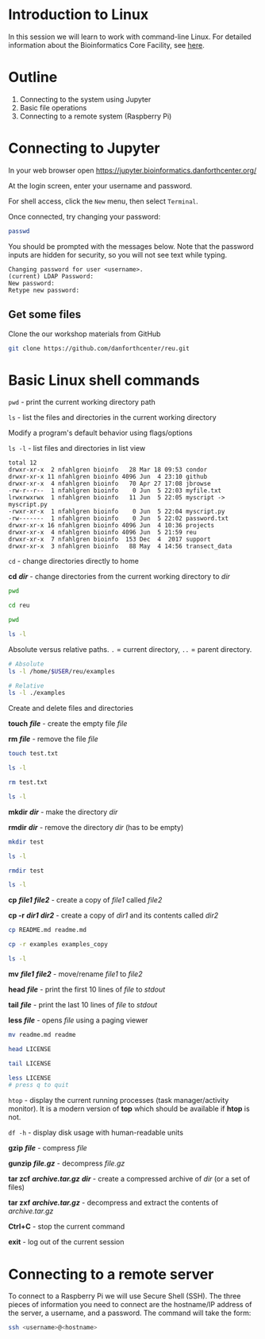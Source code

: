 # Introduction to Linux

In this session we will learn to work with command-line Linux. For detailed information about the Bioinformatics Core 
Facility, see [here](http://bioinformatics.readthedocs.io/). 

# Outline
1. Connecting to the system using Jupyter
2. Basic file operations
3. Connecting to a remote system (Raspberry Pi)

# Connecting to Jupyter

In your web browser open https://jupyter.bioinformatics.danforthcenter.org/

At the login screen, enter your username and password.

For shell access, click the `New` menu, then select `Terminal`.

Once connected, try changing your password:

```bash
passwd
```

You should be prompted with the messages below. Note that the password inputs are hidden for security, so you will
not see text while typing.

```
Changing password for user <username>.
(current) LDAP Password:
New password:
Retype new password:
```

## Get some files

Clone the our workshop materials from GitHub

```bash
git clone https://github.com/danforthcenter/reu.git
```

# Basic Linux shell commands

`pwd` - print the current working directory path

`ls` - list the files and directories in the current working directory

Modify a program's default behavior using flags/options

`ls -l` - list files and directories in list view

```
total 12
drwxr-xr-x  2 nfahlgren bioinfo   28 Mar 18 09:53 condor
drwxr-xr-x 11 nfahlgren bioinfo 4096 Jun  4 23:10 github
drwxr-xr-x  4 nfahlgren bioinfo   70 Apr 27 17:08 jbrowse
-rw-r--r--  1 nfahlgren bioinfo    0 Jun  5 22:03 myfile.txt
lrwxrwxrwx  1 nfahlgren bioinfo   11 Jun  5 22:05 myscript -> myscript.py
-rwxr-xr-x  1 nfahlgren bioinfo    0 Jun  5 22:04 myscript.py
-rw-------  1 nfahlgren bioinfo    0 Jun  5 22:02 password.txt
drwxr-xr-x 16 nfahlgren bioinfo 4096 Jun  4 10:36 projects
drwxr-xr-x  4 nfahlgren bioinfo 4096 Jun  5 21:59 reu
drwxr-xr-x  7 nfahlgren bioinfo  153 Dec  4  2017 support
drwxr-xr-x  3 nfahlgren bioinfo   88 May  4 14:56 transect_data
```

`cd` - change directories directly to home

**cd** ***dir*** - change directories from the current working directory to *dir*

```bash
pwd

cd reu

pwd

ls -l
```

Absolute versus relative paths. `.` = current directory, `..` = parent directory.

```bash
# Absolute
ls -l /home/$USER/reu/examples

# Relative
ls -l ./examples
```

Create and delete files and directories

**touch** ***file*** - create the empty file *file*

**rm** ***file*** - remove the file *file*

```bash
touch test.txt

ls -l

rm test.txt

ls -l
```

**mkdir** ***dir*** - make the directory *dir*

**rmdir** ***dir*** - remove the directory *dir* (has to be empty)

```bash
mkdir test

ls -l

rmdir test

ls -l
```

**cp** ***file1*** ***file2*** - create a copy of *file1* called *file2*

**cp -r** ***dir1*** ***dir2*** - create a copy of *dir1* and its contents called *dir2*

```bash
cp README.md readme.md

cp -r examples examples_copy

ls -l
```

**mv** ***file1*** ***file2*** - move/rename *file1* to *file2*

**head** ***file*** - print the first 10 lines of *file* to *stdout*

**tail** ***file*** - print the last 10 lines of *file* to *stdout*

**less** ***file*** - opens *file* using a paging viewer

```bash
mv readme.md readme

head LICENSE

tail LICENSE

less LICENSE
# press q to quit
```

`htop` - display the current running processes (task manager/activity monitor). It is a modern version of **top** 
which should be available if **htop** is not.

`df -h` - display disk usage with human-readable units

**gzip** ***file*** - compress *file*

**gunzip** ***file.gz*** - decompress *file.gz*

**tar zcf** ***archive.tar.gz*** ***dir*** - create a compressed archive of *dir* (or a set of files)

**tar zxf** ***archive.tar.gz*** - decompress and extract the contents of *archive.tar.gz*

**Ctrl+C** - stop the current command

**exit** - log out of the current session

# Connecting to a remote server

To connect to a Raspberry Pi we will use Secure Shell (SSH). The three pieces of information you need to connect are 
the hostname/IP address of the server, a username, and a password. The command will take the form: 

```bash
ssh <username>@<hostname>
```
